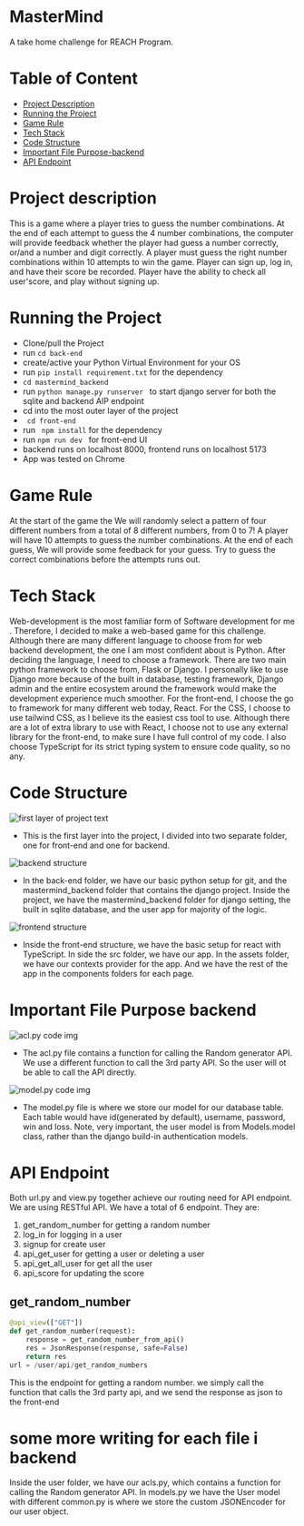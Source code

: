 # MasterMind 
A take home challenge for REACH Program. 

<!-- # todo for next time: remember to setup timer? or diffculity for the game  -->

# Table of Content
- [Project Description](#project-description)
- [Running the Project](#Running-the-Project)
- [Game Rule](#Game-Rule)
- [Tech Stack](#Tech-Stack)
- [Code Structure](#Code-Structure)
- [Important File Purpose-backend](#Important-File-Purpose-backend)
- [API Endpoint](#API-Endpoint)


# Project description
This is a game where a player tries to guess the number combinations. At the end of each
attempt to guess the 4 number combinations, the computer will provide feedback whether the
player had guess a number correctly, or/and a number and digit correctly. A player must guess the right number combinations within 10 attempts to win the game. Player can sign up, log in, and have their score be recorded. Player have the ability to check all user'score, and play without signing up. 

# Running the Project
 * Clone/pull the Project
 * run ```cd back-end```
 * create/active your Python Virtual Environment for your OS 
 * run ```pip install requirement.txt``` for the dependency 
 * ```cd mastermind_backend```
 * run ```python manage.py runserver ``` to start django server for both the sqlite and backend AIP endpoint
 * cd into the most outer layer of the project 
 * ``` cd front-end```
 * run ``` npm install``` for the dependency
 * run ```npm run dev ``` for front-end UI 
 * backend runs on localhost 8000, frontend runs on localhost 5173
 * App was tested on Chrome 
 
# Game Rule 
At the start of the game the We will randomly select a pattern of four different numbers from a total of 8 different numbers, from 0 to 7! A player will have 10 attempts to guess the number combinations. At the end of each guess, We will provide some feedback for your guess. Try to guess the correct combinations before the attempts runs out. 

# Tech Stack
Web-development is the most familiar form of Software development for me . Therefore, I decided to make a web-based game for this challenge. Although there are many different language to choose from for web backend development, the one I am most confident about is Python. After deciding the language, I need to choose a framework. There are two main python framework to choose from, Flask or Django. I personally like to use Django more because of the built in database, testing framework, Django admin and the entire ecosystem around the framework would make the development experience much smoother.
For the front-end, I choose the go to framework for many different web today, React. For the CSS, I choose to use tailwind CSS, as I believe its the easiest css tool to use. Although there are a lot of extra library to use with React, I choose not to use any external library for the front-end, to make sure I have full control of my code. I also choose TypeScript for its strict typing system to ensure code quality, so no any. 

# Code Structure
![first layer of project text](img_for_readme/first_layer.png)
* This is the first layer into the project, I divided into two separate folder, one for front-end and one for backend. 

![backend structure](img_for_readme/backend_structure.png)
* In the back-end folder, we have our basic python setup for git, and the mastermind_backend folder that contains the django project. Inside the project, we have the mastermind_backend folder for django setting, the built in sqlite database, and the user app for majority of the logic. 

![frontend structure](img_for_readme/frontend_structure.png)
* Inside the front-end structure, we have the basic setup for react with TypeScript. In side the src folder, we have our app. In the assets folder, we have our contexts provider for the app. And we have the rest of the app in  the components folders for each page. 


# Important File Purpose backend

![acl.py code img](img_for_readme/aclpy.png)
* The acl.py file contains a function for calling the Random generator API. We use a different function to call the 3rd party API. So the user will ot be able to call the API directly. 

![model.py code img](img_for_readme/modelpy.png)
* The model.py file is where we store our model for our database table. Each table would have id(generated by default), username, password, win and loss. Note, very important, the user model is from Models.model class, rather than the django build-in authentication models.

# API Endpoint
Both url.py and view.py together achieve our routing need for API endpoint. We are using RESTful API. We have a total of 6 endpoint. 
They are: 
1. get_random_number for getting a random number
2. log_in for logging in a user
3. signup for create user
4. api_get_user for getting a user or deleting a user
5. api_get_all_user for get all the user
6. api_score for updating the score

## get_random_number 
``` python
@api_view(["GET"])
def get_random_number(request):
    response = get_random_number_from_api()
    res = JsonResponse(response, safe=False)
    return res
url = /user/api/get_random_numbers
```
This is the endpoint for getting a random number. we simply call the function that calls the 3rd party api, and we send the response as json to the front-end




# some more writing for each file i backend 
Inside the user folder, we have our acls.py, which contains a function for calling the Random generator API. In models.py we have the User model with different common.py is where we store the custom JSONEncoder for our user object.


<!-- what is being stored in the front-end, and can hey access the information check react source code ensure-->
<!-- how to be more efficient -->
<!-- how to deal with traffic ------ to how to scale up? use docker to scale up -->
